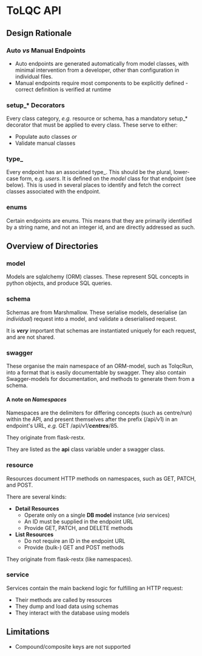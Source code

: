 <!--
SPDX-FileCopyrightText: 2021 Genome Research Ltd.

SPDX-License-Identifier: MIT
-->

# ToLQC API

## Design Rationale

### Auto _vs_ Manual Endpoints

- Auto endpoints are generated automatically from model classes, with minimal intervention from a developer, other than configuration in individual files.
- Manual endpoints require most components to be explicitly defined - correct definition is verified at runtime

### setup\_\* Decorators

Every class category, _e.g._ resource or schema, has a mandatory setup\_\* decorator that must be applied to every class.
These serve to either:

- Populate auto classes _or_
- Validate manual classes

### type\_

Every endpoint has an associated type\_. This should be the plural, lower-case form, e.g. _users_.
It is defined on the *model* class for that endpoint (see below).
This is used in several places to identify and fetch the correct classes associated with the endpoint.

### enums

Certain endpoints are enums. This means that they are primarily identified by a string name, and not an integer id, and are directly addressed as such.

## Overview of Directories

### model

Models are sqlalchemy (ORM) classes. These represent SQL concepts in python objects, and produce SQL queries.

### schema

Schemas are from Marshmallow. These serialise models, deserialise (an _individual_) request into a model, and validate a deserialised request.

It is **_very_** important that schemas are instantiated uniquely for each request, and are not shared.

### swagger

These organise the main namespace of an ORM-model, such as TolqcRun, into a format that is easily documentable by swagger.
They also contain Swagger-models for documentation, and methods to generate them from a schema.

#### A note on _Namespaces_

Namespaces are the delimiters for differing concepts (such as centre/run) within the API, and present themselves
after the prefix (/api/v1) in an endpoint's URL, _e.g._ GET /api/v1/**_centres_**/85.

They originate from flask-restx.

They are listed as the **api** class variable under a swagger class.

### resource

Resources document HTTP methods on namespaces, such as GET, PATCH, and POST.

There are several kinds:

- **Detail Resources**
    - Operate only on a single **DB model** instance (_via_ services)
    - An ID must be supplied in the endpoint URL
    - Provide GET, PATCH, and DELETE methods
- **List Resources**
    - Do not require an ID in the endpoint URL
    - Provide (bulk-) GET and POST methods

They originate from flask-restx (like namespaces).

### service

Services contain the main backend logic for fulfilling an HTTP request:

- Their methods are called by resources
- They dump and load data using schemas
- They interact with the database using models

## Limitations

- Compound/composite keys are not supported
